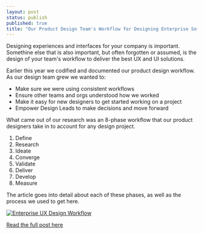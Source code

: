 ```yaml
---
layout: post
status: publish
published: true
title: "Our Product Design Team's Workflow for Designing Enterprise Software"
---
```


Designing experiences and interfaces for your company is important. Somethine else that is also important, but often forgotten or assumed, is the design of your team's workflow to deliver the best UX and UI solutions.

Earlier this year we codified and documented our product design workflow. As our design team grew we wanted to:

* Make sure we were using consistent workflows
* Ensure other teams and orgs understood how we worked
* Make it easy for new designers to get started working on a project
* Empower Design Leads to make decisions and move forward

What came out of our research was an 8-phase workflow that our product designers take in to account for any design project.

1. Define
2. Research
3. Ideate
4. Converge
5. Validate
6. Deliver
7. Develop
8. Measure

The article goes into detail about each of these phases, as well as the process we used to get here.

<div class="media">
  <a href="https://blog.usejournal.com/how-we-design-enterprise-software-916124fb73db"><img src="{{site.baseurl}}/img/workflowpost.jpg" alt="Enterprise UX Design Workflow"></a>
</div>

<a href="https://blog.usejournal.com/how-we-design-enterprise-software-916124fb73db" class="button">Read the full post here</a>

